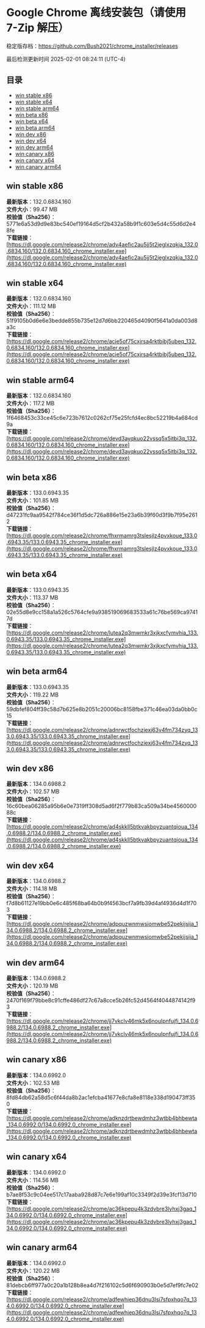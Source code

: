 # Google Chrome 离线安装包（请使用 7-Zip 解压）
稳定版存档：<https://github.com/Bush2021/chrome_installer/releases>

最后检测更新时间
2025-02-01 08:24:11 (UTC-4)

## 目录
* [win stable x86](https://github.com/Bush2021/chrome_installer?tab=readme-ov-file#win-stable-x86)
* [win stable x64](https://github.com/Bush2021/chrome_installer?tab=readme-ov-file#win-stable-x64)
* [win stable arm64](https://github.com/Bush2021/chrome_installer?tab=readme-ov-file#win-stable-arm64)
* [win beta x86](https://github.com/Bush2021/chrome_installer?tab=readme-ov-file#win-beta-x86)
* [win beta x64](https://github.com/Bush2021/chrome_installer?tab=readme-ov-file#win-beta-x64)
* [win beta arm64](https://github.com/Bush2021/chrome_installer?tab=readme-ov-file#win-beta-arm64)
* [win dev x86](https://github.com/Bush2021/chrome_installer?tab=readme-ov-file#win-dev-x86)
* [win dev x64](https://github.com/Bush2021/chrome_installer?tab=readme-ov-file#win-dev-x64)
* [win dev arm64](https://github.com/Bush2021/chrome_installer?tab=readme-ov-file#win-dev-arm64)
* [win canary x86](https://github.com/Bush2021/chrome_installer?tab=readme-ov-file#win-canary-x86)
* [win canary x64](https://github.com/Bush2021/chrome_installer?tab=readme-ov-file#win-canary-x64)
* [win canary arm64](https://github.com/Bush2021/chrome_installer?tab=readme-ov-file#win-canary-arm64)

## win stable x86
**最新版本**：132.0.6834.160  
**文件大小**：99.47 MB  
**校验值（Sha256）**：5771e6a53d9d9e83bc540ef19164d5cf2b432a58b9f1c603e5d4c55d6d2e48fe  
**下载链接**：[https://dl.google.com/release2/chrome/adv4aefic2au5jj5t2jeglxzqkja_132.0.6834.160/132.0.6834.160_chrome_installer.exe](https://dl.google.com/release2/chrome/adv4aefic2au5jj5t2jeglxzqkja_132.0.6834.160/132.0.6834.160_chrome_installer.exe)  

## win stable x64
**最新版本**：132.0.6834.160  
**文件大小**：111.12 MB  
**校验值（Sha256）**：51f9105b0d6e6e3bedde855b735e12d7d6bb220465d4090f5641a0da003d8a3c  
**下载链接**：[https://dl.google.com/release2/chrome/acie5of75cxjrsa4rktbibj5ubeq_132.0.6834.160/132.0.6834.160_chrome_installer.exe](https://dl.google.com/release2/chrome/acie5of75cxjrsa4rktbibj5ubeq_132.0.6834.160/132.0.6834.160_chrome_installer.exe)  

## win stable arm64
**最新版本**：132.0.6834.160  
**文件大小**：117.2 MB  
**校验值（Sha256）**：1f6468453c33ce45c6e723b7612c0262cf75e25fcfd4ec8bc52219b4a684cd9a  
**下载链接**：[https://dl.google.com/release2/chrome/devd3ayqkuo22vssq5x5itbi3q_132.0.6834.160/132.0.6834.160_chrome_installer.exe](https://dl.google.com/release2/chrome/devd3ayqkuo22vssq5x5itbi3q_132.0.6834.160/132.0.6834.160_chrome_installer.exe)  

## win beta x86
**最新版本**：133.0.6943.35  
**文件大小**：101.85 MB  
**校验值（Sha256）**：d47231fc9aa9542f784ce36f1d5dc726a886e15e23a6b39f60d3f9b7f95e2612  
**下载链接**：[https://dl.google.com/release2/chrome/fhxrmamrg3tslesjlz4pvxkoue_133.0.6943.35/133.0.6943.35_chrome_installer.exe](https://dl.google.com/release2/chrome/fhxrmamrg3tslesjlz4pvxkoue_133.0.6943.35/133.0.6943.35_chrome_installer.exe)  

## win beta x64
**最新版本**：133.0.6943.35  
**文件大小**：113.37 MB  
**校验值（Sha256）**：02e55d8e9cc158a1a526c5764cfe9a938519069683533a61c76be569ca97417d  
**下载链接**：[https://dl.google.com/release2/chrome/lutea2q3mwmkr3xjkxcfymvhia_133.0.6943.35/133.0.6943.35_chrome_installer.exe](https://dl.google.com/release2/chrome/lutea2q3mwmkr3xjkxcfymvhia_133.0.6943.35/133.0.6943.35_chrome_installer.exe)  

## win beta arm64
**最新版本**：133.0.6943.35  
**文件大小**：119.22 MB  
**校验值（Sha256）**：59dbfef804ff39c58d7b625e8b2051c20006bc8158fbe371c46ea03da0bb0c15  
**下载链接**：[https://dl.google.com/release2/chrome/adnrwctfochziexj63v4fm734zyq_133.0.6943.35/133.0.6943.35_chrome_installer.exe](https://dl.google.com/release2/chrome/adnrwctfochziexj63v4fm734zyq_133.0.6943.35/133.0.6943.35_chrome_installer.exe)  

## win dev x86
**最新版本**：134.0.6988.2  
**文件大小**：102.57 MB  
**校验值（Sha256）**：16c60bea06285a95b6e0e7319ff308d5ad6f2f779b83ca509a34be456000088c  
**下载链接**：[https://dl.google.com/release2/chrome/ad4skkll5btkvakbpyzuantqioua_134.0.6988.2/134.0.6988.2_chrome_installer.exe](https://dl.google.com/release2/chrome/ad4skkll5btkvakbpyzuantqioua_134.0.6988.2/134.0.6988.2_chrome_installer.exe)  

## win dev x64
**最新版本**：134.0.6988.2  
**文件大小**：114.18 MB  
**校验值（Sha256）**：f7d8b61127e19bb0e6c485f68ba64b0b9f4563bcf7a9fb39d4af4936d4d1f703  
**下载链接**：[https://dl.google.com/release2/chrome/adpquzwnmwsiomwbe52pekijsija_134.0.6988.2/134.0.6988.2_chrome_installer.exe](https://dl.google.com/release2/chrome/adpquzwnmwsiomwbe52pekijsija_134.0.6988.2/134.0.6988.2_chrome_installer.exe)  

## win dev arm64
**最新版本**：134.0.6988.2  
**文件大小**：120.19 MB  
**校验值（Sha256）**：2470f169f79bbe8c91cffe486df27c67a8cce5b26fc52d4564f4044874142f93  
**下载链接**：[https://dl.google.com/release2/chrome/jj7vkclv46mk5x6noulpnfujfi_134.0.6988.2/134.0.6988.2_chrome_installer.exe](https://dl.google.com/release2/chrome/jj7vkclv46mk5x6noulpnfujfi_134.0.6988.2/134.0.6988.2_chrome_installer.exe)  

## win canary x86
**最新版本**：134.0.6992.0  
**文件大小**：102.53 MB  
**校验值（Sha256）**：8fd84db62a58d5c6f44da8b2ac1efcba41677e8cfa8e8118e338d190473ff350  
**下载链接**：[https://dl.google.com/release2/chrome/adknzdrtbewdmhz3wtbb4bhbewta_134.0.6992.0/134.0.6992.0_chrome_installer.exe](https://dl.google.com/release2/chrome/adknzdrtbewdmhz3wtbb4bhbewta_134.0.6992.0/134.0.6992.0_chrome_installer.exe)  

## win canary x64
**最新版本**：134.0.6992.0  
**文件大小**：114.56 MB  
**校验值（Sha256）**：b7ae8f53c9c04ee517c17aaba928d87c7e6e199af10c3349f2d39e3fcf13d710  
**下载链接**：[https://dl.google.com/release2/chrome/ac36kpepu4k3zdvbre3lyhxj3gaq_134.0.6992.0/134.0.6992.0_chrome_installer.exe](https://dl.google.com/release2/chrome/ac36kpepu4k3zdvbre3lyhxj3gaq_134.0.6992.0/134.0.6992.0_chrome_installer.exe)  

## win canary arm64
**最新版本**：134.0.6992.0  
**文件大小**：120.22 MB  
**校验值（Sha256）**：81debcb6ff977a0c20a1b128b8ea4d7f216102c5d6f690903b0e5d7ef9fc7e02  
**下载链接**：[https://dl.google.com/release2/chrome/adfewhiep36dnu3lsi7sfpxhqo7q_134.0.6992.0/134.0.6992.0_chrome_installer.exe](https://dl.google.com/release2/chrome/adfewhiep36dnu3lsi7sfpxhqo7q_134.0.6992.0/134.0.6992.0_chrome_installer.exe)  

